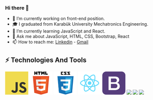 ### Hi there 👋

- 🔭 I’m currently working on front-end position.
- 🎓 I graduated from Karabük University Mechatronics Engineering.
- 🌱 I’m currently learning JavaScript and React.
- 💬 Ask me about JavaScript, HTML, CSS, Bootstrap, React
- 📫 How to reach me: [Linkedin](https://www.linkedin.com/in/halilcancengiz/) - [Gmail](mailto:hllcncngz1@gmail.com)

## ⚡ Technologies And Tools <br>

<img src="https://raw.githubusercontent.com/github/explore/80688e429a7d4ef2fca1e82350fe8e3517d3494d/topics/javascript/javascript.png" width="75">
<img src="https://raw.githubusercontent.com/github/explore/80688e429a7d4ef2fca1e82350fe8e3517d3494d/topics/html/html.png" width="75">
<img src="https://raw.githubusercontent.com/github/explore/80688e429a7d4ef2fca1e82350fe8e3517d3494d/topics/css/css.png" width="75">
<img src="https://raw.githubusercontent.com/github/explore/80688e429a7d4ef2fca1e82350fe8e3517d3494d/topics/react/react.png" width="75">
<img src="https://raw.githubusercontent.com/github/explore/80688e429a7d4ef2fca1e82350fe8e3517d3494d/topics/bootstrap/bootstrap.png" width="75">
<img src="https://upload.wikimedia.org/wikipedia/commons/thumb/9/9a/Visual_Studio_Code_1.35_icon.svg/512px-Visual_Studio_Code_1.35_icon.svg.png" width="75">
<img src="https://avatars.githubusercontent.com/u/18133?s=200&v=4" width="75">
<img src="https://giphy.com/embed/A06UFEx8jxEwU"

